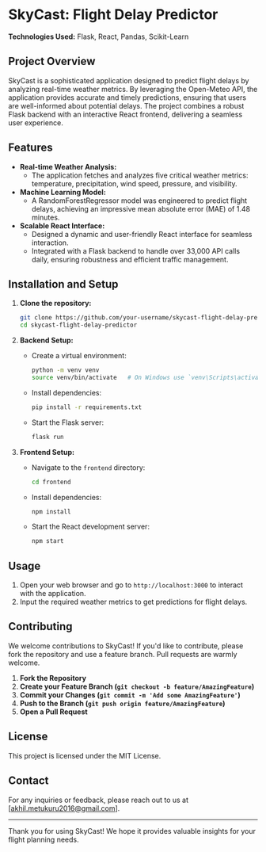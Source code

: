 
# SkyCast: Flight Delay Predictor

**Technologies Used:** Flask, React, Pandas, Scikit-Learn

## Project Overview

SkyCast is a sophisticated application designed to predict flight delays by analyzing real-time weather metrics. By leveraging the Open-Meteo API, the application provides accurate and timely predictions, ensuring that users are well-informed about potential delays. The project combines a robust Flask backend with an interactive React frontend, delivering a seamless user experience.

## Features

- **Real-time Weather Analysis:** 
  - The application fetches and analyzes five critical weather metrics: temperature, precipitation, wind speed, pressure, and visibility.
- **Machine Learning Model:**
  - A RandomForestRegressor model was engineered to predict flight delays, achieving an impressive mean absolute error (MAE) of 1.48 minutes.
- **Scalable React Interface:**
  - Designed a dynamic and user-friendly React interface for seamless interaction.
  - Integrated with a Flask backend to handle over 33,000 API calls daily, ensuring robustness and efficient traffic management.

## Installation and Setup

1. **Clone the repository:**
   ```bash
   git clone https://github.com/your-username/skycast-flight-delay-predictor.git
   cd skycast-flight-delay-predictor
   ```

2. **Backend Setup:**
   - Create a virtual environment:
     ```bash
     python -m venv venv
     source venv/bin/activate   # On Windows use `venv\Scripts\activate`
     ```
   - Install dependencies:
     ```bash
     pip install -r requirements.txt
     ```
   - Start the Flask server:
     ```bash
     flask run
     ```

3. **Frontend Setup:**
   - Navigate to the `frontend` directory:
     ```bash
     cd frontend
     ```
   - Install dependencies:
     ```bash
     npm install
     ```
   - Start the React development server:
     ```bash
     npm start
     ```

## Usage

1. Open your web browser and go to `http://localhost:3000` to interact with the application.
2. Input the required weather metrics to get predictions for flight delays.

## Contributing

We welcome contributions to SkyCast! If you'd like to contribute, please fork the repository and use a feature branch. Pull requests are warmly welcome.

1. **Fork the Repository**
2. **Create your Feature Branch (`git checkout -b feature/AmazingFeature`)**
3. **Commit your Changes (`git commit -m 'Add some AmazingFeature'`)**
4. **Push to the Branch (`git push origin feature/AmazingFeature`)**
5. **Open a Pull Request**

## License

This project is licensed under the MIT License.

## Contact

For any inquiries or feedback, please reach out to us at [akhil.metukuru2016@gmail.com].

---

Thank you for using SkyCast! We hope it provides valuable insights for your flight planning needs.
```
